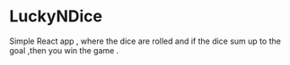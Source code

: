 # LuckyNDice
Simple React app , where the dice are rolled and if the dice sum up to the goal ,then you win the game . 

